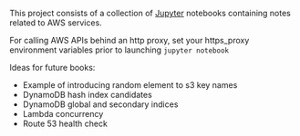 This project consists of a collection of [Jupyter](http://jupyter.org/) notebooks
containing notes related to AWS services.

For calling AWS APIs behind an http proxy, set your https_proxy environment variables prior to launching `jupyter notebook`

Ideas for future books:

* Example of introducing random element to s3 key names
* DynamoDB hash index candidates
* DynamoDB global and secondary indices
* Lambda concurrency
* Route 53 health check
